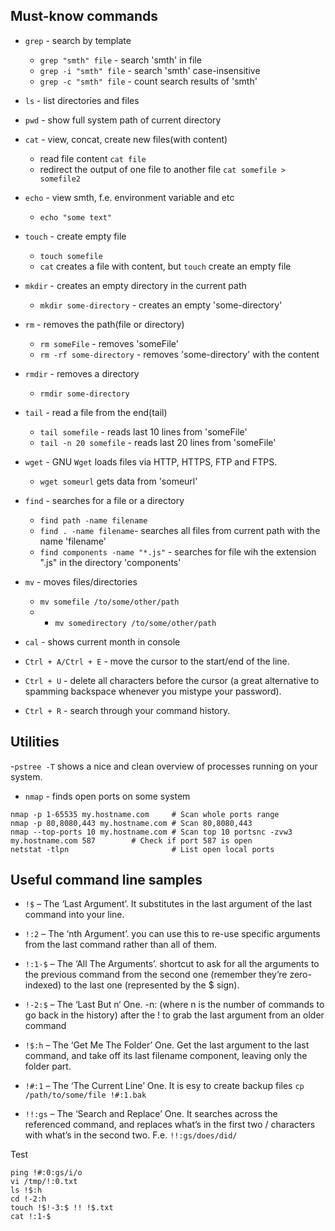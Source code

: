## Must-know commands

- `grep` - search by template

  - `grep "smth" file` - search 'smth' in file
  - `grep -i "smth" file` - search 'smth' case-insensitive
  - `grep -c "smth" file` - count search results of 'smth'

- `ls` - list directories and files

- `pwd` - show full system path of current directory

- `cat` - view, concat, create new files(with content)

  - read file content `cat file`
  - redirect the output of one file to another file `cat somefile > somefile2`

- `echo` - view smth, f.e. environment variable and etc

  - `echo "some text"`

- `touch` - create empty file

  - `touch somefile`
  - `cat` creates a file with content, but `touch` create an empty file

- `mkdir` - creates an empty directory in the current path

  - `mkdir some-directory` - creates an empty 'some-directory'

- `rm` - removes the path(file or directory)
  - `rm someFile` - removes 'someFile'
  - `rm -rf some-directory` - removes 'some-directory' with the content

- `rmdir` - removes a directory

  - `rmdir some-directory`

- `tail` - read a file from the end(tail)

  - `tail somefile` - reads last 10 lines from 'someFile'
  - `tail -n 20 somefile` - reads last 20 lines from 'someFile'

- `wget` - GNU `Wget` loads files via HTTP, HTTPS, FTP and FTPS.

  - `wget someurl` gets data from 'someurl'

- `find` - searches for a file or a directory

  - `find path -name filename`
  - `find . -name filename`- searches all files from current path with the name 'filename'
  - `find components -name "*.js"` - searches for file wih the extension ".js" in the directory 'components'

- `mv` - moves files/directories

  - `mv somefile /to/some/other/path`
  - - `mv somedirectory /to/some/other/path`

- `cal` - shows current month in console

- `Ctrl + A/Ctrl + E` - move the cursor to the start/end of the line.

- `Ctrl + U` - delete all characters before the cursor (a great alternative to spamming backspace whenever you mistype your password).

- `Ctrl + R` - search through your command history.

## Utilities

-`pstree -T` shows a nice and clean overview of processes running on your system.
- `nmap` -  finds open ports on some system
```batch
nmap -p 1-65535 my.hostname.com     # Scan whole ports range
nmap -p 80,8080,443 my.hostname.com # Scan 80,8080,443 
nmap --top-ports 10 my.hostname.com # Scan top 10 portsnc -zvw3 my.hostname.com 587        # Check if port 587 is open
netstat -tlpn                       # List open local ports
```

## Useful command line samples

- `!$` – The ‘Last Argument’. It substitutes in the last argument of the last command into your line.

- `!:2` – The ‘nth Argument’. you can use this to re-use specific arguments from the last command rather than all of them.

- `!:1-$` – The ‘All The Arguments’. shortcut to ask for all the arguments to the previous command from the second one (remember they’re zero-indexed) to the last one (represented by the \$ sign).

- `!-2:$` – The ‘Last But n‘ One. -n: (where n is the number of commands to go back in the history) after the ! to grab the last argument from an older command

- `!$:h` – The ‘Get Me The Folder’ One. Get the last argument to the last command, and take off its last filename component, leaving only the folder part.

- `!#:1` – The ‘The Current Line’ One. It is esy to create backup files `cp /path/to/some/file !#:1.bak`

- `!!:gs` – The ‘Search and Replace’ One. It searches across the referenced command, and replaces what’s in the first two / characters with what’s in the second two. F.e. `!!:gs/does/did/`

Test

```
ping !#:0:gs/i/o
vi /tmp/!:0.txt
ls !$:h
cd !-2:h
touch !$!-3:$ !! !$.txt
cat !:1-$
```
